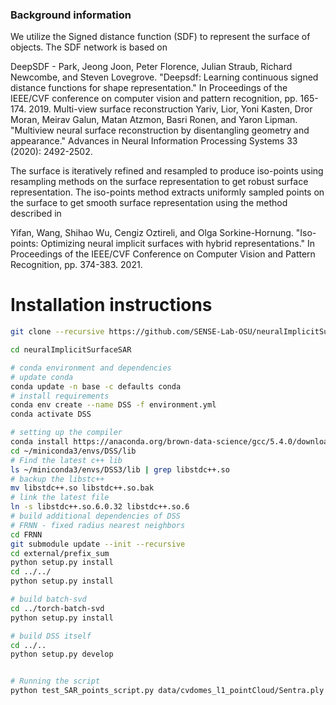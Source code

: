 ### Background information 
We utilize the Signed distance function (SDF) to represent the surface of objects. The SDF network is based on

DeepSDF - Park, Jeong Joon, Peter Florence, Julian Straub, Richard Newcombe, and Steven Lovegrove. "Deepsdf: Learning continuous signed distance functions for shape representation." In Proceedings of the IEEE/CVF conference on computer vision and pattern recognition, pp. 165-174. 2019.
Multi-view surface reconstruction Yariv, Lior, Yoni Kasten, Dror Moran, Meirav Galun, Matan Atzmon, Basri Ronen, and Yaron Lipman. "Multiview neural surface reconstruction by disentangling geometry and appearance." Advances in Neural Information Processing Systems 33 (2020): 2492-2502.

The surface is iteratively refined and resampled to produce iso-points using resampling methods on the surface representation to get robust surface representation. The iso-points method extracts uniformly sampled points on the surface to get smooth surface representation using the method described in 

Yifan, Wang, Shihao Wu, Cengiz Oztireli, and Olga Sorkine-Hornung. "Iso-points: Optimizing neural implicit surfaces with hybrid representations." In Proceedings of the IEEE/CVF Conference on Computer Vision and Pattern Recognition, pp. 374-383. 2021.

# Installation instructions
````bash 
git clone --recursive https://github.com/SENSE-Lab-OSU/neuralImplicitSurfaceSAR.git

cd neuralImplicitSurfaceSAR

# conda environment and dependencies
# update conda
conda update -n base -c defaults conda
# install requirements
conda env create --name DSS -f environment.yml
conda activate DSS

# setting up the compiler 
conda install https://anaconda.org/brown-data-science/gcc/5.4.0/download/linux-64/gcc-5.4.0-0.tar.bz2
cd ~/miniconda3/envs/DSS/lib
# Find the latest c++ lib
ls ~/miniconda3/envs/DSS3/lib | grep libstdc++.so
# backup the libstc++
mv libstdc++.so libstdc++.so.bak
# link the latest file
ln -s libstdc++.so.6.0.32 libstdc++.so.6
# build additional dependencies of DSS
# FRNN - fixed radius nearest neighbors
cd FRNN
git submodule update --init --recursive
cd external/prefix_sum
python setup.py install
cd ../../
python setup.py install

# build batch-svd
cd ../torch-batch-svd
python setup.py install

# build DSS itself
cd ../..
python setup.py develop


# Running the script
python test_SAR_points_script.py data/cvdomes_l1_pointCloud/Sentra.ply --lambda_eikonal 3 --lambda_surface_sdf 4000 --lambda_surface_normal 5 --warm_up 500 --lambda_iso_normal 5 --denoise_normal --use_off_normal_loss -d sdf --lambda_iso_sdf 1000 --lambda_inter_sdf 100 --numberFrequencyFeatures 8 --totalIteration 30000 --resample_every 2000  -o experiments/sentra